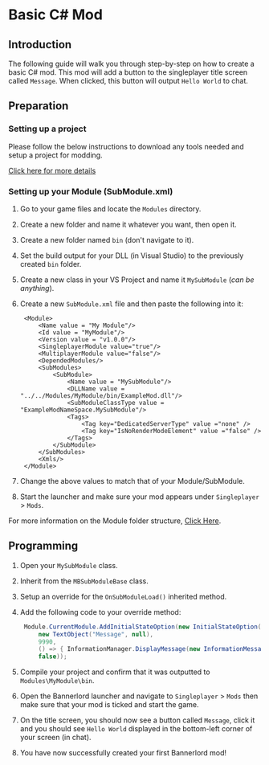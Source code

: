 # Basic C\# Mod

## Introduction

The following guide will walk you through step-by-step on how to create a basic C\# mod. This mod will add a button to the singleplayer title screen called `Message`. When clicked, this button will output `Hello World` to chat.

## Preparation

### Setting up a project

Please follow the below instructions to download any tools needed and setup a project for modding.

[Click here for more details](https://github.com/Bannerlord-Modding/Documentation/tree/67543432a2e6e62349051b3b6d729d1f490d4ef3/_tutorials/getting_started.md)

### Setting up your Module \(SubModule.xml\)

1. Go to your game files and locate the `Modules` directory.
2. Create a new folder and name it whatever you want, then open it.
3. Create a new folder named `bin` \(don't navigate to it\).
4. Set the build output for your DLL \(in Visual Studio\) to the previously created `bin` folder.
5. Create a new class in your VS Project and name it `MySubModule` \(_can be anything_\).
6. Create a new `SubModule.xml` file and then paste the following into it:

   ```markup
    <Module>
        <Name value = "My Module"/>
        <Id value = "MyModule"/>
        <Version value = "v1.0.0"/>
        <SingleplayerModule value="true"/>
        <MultiplayerModule value="false"/>
        <DependedModules/>
        <SubModules>
            <SubModule>
                <Name value = "MySubModule"/>
                <DLLName value = "../../Modules/MyModule/bin/ExampleMod.dll"/>
                <SubModuleClassType value = "ExampleModNameSpace.MySubModule"/>
                <Tags>
                    <Tag key="DedicatedServerType" value ="none" />
                    <Tag key="IsNoRenderModeElement" value ="false" />
                </Tags>
            </SubModule>
        </SubModules>
        <Xmls/>
    </Module>
   ```

7. Change the above values to match that of your Module/SubModule.
8. Start the launcher and make sure your mod appears under `Singleplayer` &gt; `Mods`.

For more information on the Module folder structure, [Click Here](https://github.com/Bannerlord-Modding/Documentation/tree/67543432a2e6e62349051b3b6d729d1f490d4ef3/_intro/folder-structure.md).

## Programming

1. Open your `MySubModule` class.
2. Inherit from the `MBSubModuleBase` class.
3. Setup an override for the `OnSubModuleLoad()` inherited method.
4. Add the following code to your override method:

   ```csharp
    Module.CurrentModule.AddInitialStateOption(new InitialStateOption("Message",
        new TextObject("Message", null),
        9990,
        () => { InformationManager.DisplayMessage(new InformationMessage("Hello World!")); },
        false));
   ```

5. Compile your project and confirm that it was outputted to `Modules\MyModule\bin`.
6. Open the Bannerlord launcher and navigate to `Singleplayer` &gt; `Mods` then make sure that your mod is ticked and start the game.
7. On the title screen, you should now see a button called `Message`, click it and you should see `Hello World` displayed in the bottom-left corner of your screen \(in chat\).
8. You have now successfully created your first Bannerlord mod!

